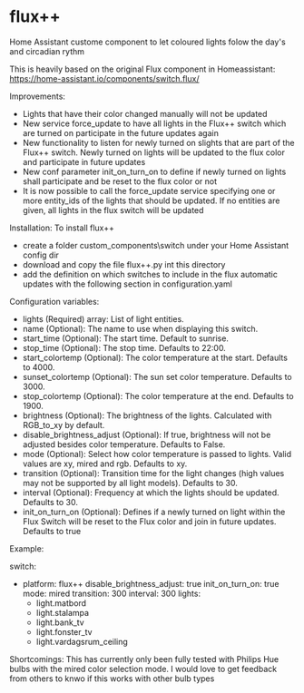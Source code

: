 # flux++
Home Assistant custome component to let coloured lights folow the day's and circadian rythm

This is heavily based on the original Flux component in Homeassistant: https://home-assistant.io/components/switch.flux/

Improvements:
  - Lights that have their color changed manually will not be updated
  - New service force_update to have all lights in the Flux++ switch 
    which are turned on participate in the future updates again
  - New functionality to listen for newly turned on slights that are 
    part of the Flux++ switch. Newly turned on lights will be updated
    to the flux color and participate in future updates
  - New conf parameter init_on_turn_on to define if newly turned on
    lights shall participate and be reset to the flux color or not
  - It is now possible to call the force_update service specifying 
    one or more entity_ids of the lights that should be updated. 
    If no entities are given, all lights in the flux switch will be 
    updated

Installation:
  To install flux++
   - create a folder custom_components\switch under your Home Assistant config dir
   - download and copy the file flux++.py int this directory
   - add the definition on which switches to include in the flux automatic updates with the following section in configuration.yaml
   
Configuration variables:

- lights (Required) array: List of light entities.
- name (Optional): The name to use when displaying this switch.
- start_time (Optional): The start time. Default to sunrise.
- stop_time (Optional): The stop time. Defaults to 22:00.
- start_colortemp (Optional): The color temperature at the start. Defaults to 4000.
- sunset_colortemp (Optional): The sun set color temperature. Defaults to 3000.
- stop_colortemp (Optional): The color temperature at the end. Defaults to 1900.
- brightness (Optional): The brightness of the lights. Calculated with RGB_to_xy by default.
- disable_brightness_adjust (Optional): If true, brightness will not be adjusted besides color temperature. Defaults to False.
- mode (Optional): Select how color temperature is passed to lights. Valid values are xy, mired and rgb. Defaults to xy.
- transition (Optional): Transition time for the light changes (high values may not be supported by all light models). Defaults to 30.
- interval (Optional): Frequency at which the lights should be updated. Defaults to 30.
- init_on_turn_on (Optional): Defines if a newly turned on light within the Flux Switch will be reset to the Flux color and join in future updates. Defaults to true

Example:

switch:
  - platform: flux++
    disable_brightness_adjust: true
    init_on_turn_on: true
    mode: mired
    transition: 300
    interval: 300
    lights:
      - light.matbord
      - light.stalampa
      - light.bank_tv
      - light.fonster_tv
      - light.vardagsrum_ceiling
      
Shortcomings: 
This has currently only been fully tested with Philips Hue bulbs with the mired color selection mode.
I would love to get feedback from others to knwo if this works with other bulb types
